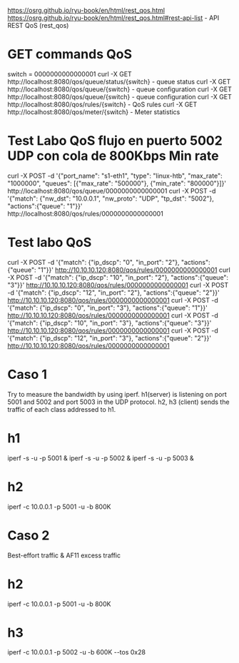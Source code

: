 https://osrg.github.io/ryu-book/en/html/rest_qos.html https://osrg.github.io/ryu-book/en/html/rest_qos.html#rest-api-list - API REST QoS (rest_qos)

# GET commands QoS
switch = 0000000000000001 curl -X GET http://localhost:8080/qos/queue/status/{switch} - queue status curl -X GET http://localhost:8080/qos/queue/{switch} - queue configuration curl -X GET http://localhost:8080/qos/queue/{switch} - queue configuration curl -X GET http://localhost:8080/qos/rules/{switch} - QoS rules curl -X GET http://localhost:8080/qos/meter/{switch} - Meter statistics

# Test Labo QoS flujo en puerto 5002 UDP con cola de 800Kbps Min rate
curl -X POST -d '{"port_name": "s1-eth1", "type": "linux-htb", "max_rate": "1000000", "queues": [{"max_rate": "500000"}, {"min_rate": "800000"}]}' http://localhost:8080/qos/queue/0000000000000001 curl -X POST -d '{"match": {"nw_dst": "10.0.0.1", "nw_proto": "UDP", "tp_dst": "5002"}, "actions":{"queue": "1"}}' http://localhost:8080/qos/rules/0000000000000001

# Test labo QoS
curl -X POST -d '{"match": {"ip_dscp": "0", "in_port": "2"}, "actions":{"queue": "1"}}' http://10.10.10.120:8080/qos/rules/0000000000000001 curl -X POST -d '{"match": {"ip_dscp": "10", "in_port": "2"}, "actions":{"queue": "3"}}' http://10.10.10.120:8080/qos/rules/0000000000000001 curl -X POST -d '{"match": {"ip_dscp": "12", "in_port": "2"}, "actions":{"queue": "2"}}' http://10.10.10.120:8080/qos/rules/0000000000000001 curl -X POST -d '{"match": {"ip_dscp": "0", "in_port": "3"}, "actions":{"queue": "1"}}' http://10.10.10.120:8080/qos/rules/0000000000000001 curl -X POST -d '{"match": {"ip_dscp": "10", "in_port": "3"}, "actions":{"queue": "3"}}' http://10.10.10.120:8080/qos/rules/0000000000000001 curl -X POST -d '{"match": {"ip_dscp": "12", "in_port": "3"}, "actions":{"queue": "2"}}' http://10.10.10.120:8080/qos/rules/0000000000000001

# Caso 1
Try to measure the bandwidth by using iperf. h1(server) is listening on port 5001 and 5002 and port 5003 in the UDP protocol. h2, h3 (client) sends the traffic of each class addressed to h1.

# h1
iperf -s -u -p 5001 & iperf -s -u -p 5002 & iperf -s -u -p 5003 &

# h2
iperf -c 10.0.0.1 -p 5001 -u -b 800K

# Caso 2
Best-effort traffic & AF11 excess traffic

# h2
iperf -c 10.0.0.1 -p 5001 -u -b 800K

# h3
iperf -c 10.0.0.1 -p 5002 -u -b 600K --tos 0x28